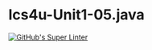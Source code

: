 # Ics4u-Unit1-05.java

[![GitHub's Super Linter](https://github.com/darienrh/Ics4u-Unit1-05.java/workflows/GitHub's%20Super%20Linter/badge.svg)](https://github.com/darienrh/Ics4u-Unit1-05.java/actions)        

